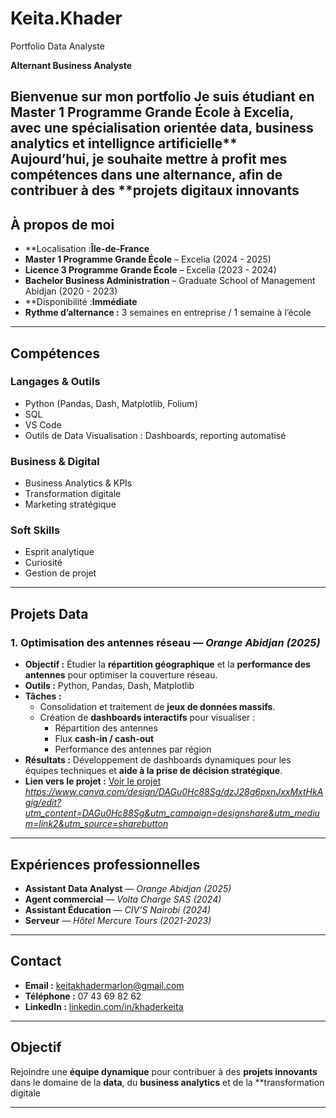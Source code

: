 # Keita.Khader
Portfolio Data Analyste 


**Alternant Business Analyste**

Bienvenue sur mon portfolio
Je suis **étudiant en Master 1 Programme Grande École** à **Excelia**, avec une spécialisation orientée **data**, **business analytics** et intellignce artificielle**  
Aujourd’hui, je souhaite **mettre à profit mes compétences** dans une **alternance**, afin de contribuer à des **projets digitaux innovants
---

## À propos de moi
- **Localisation :**Île-de-France**
- **Master 1 Programme Grande École** – Excelia (2024 - 2025)  
- **Licence 3 Programme Grande École** – Excelia (2023 - 2024)  
- **Bachelor Business Administration** – Graduate School of Management Abidjan (2020 - 2023)
- **Disponibilité :**Immédiate** 
- **Rythme d’alternance :** 3 semaines en entreprise / 1 semaine à l’école
---

## Compétences

### **Langages & Outils**
- Python (Pandas, Dash, Matplotlib, Folium)
- SQL
- VS Code
- Outils de Data Visualisation : Dashboards, reporting automatisé

### **Business & Digital**
- Business Analytics & KPIs
- Transformation digitale
- Marketing stratégique 

### **Soft Skills**
- Esprit analytique  
- Curiosité   
- Gestion de projet  

---

## Projets Data

### **1. Optimisation des antennes réseau** — *Orange Abidjan* *(2025)*
- **Objectif :** Étudier la **répartition géographique** et la **performance des antennes** pour optimiser la couverture réseau.
- **Outils :** Python, Pandas, Dash, Matplotlib
- **Tâches :**
  - Consolidation et traitement de **jeux de données massifs**.
  - Création de **dashboards interactifs** pour visualiser :
    - Répartition des antennes
    - Flux **cash-in / cash-out**
    - Performance des antennes par région
- **Résultats :** Développement de dashboards dynamiques pour les équipes techniques et **aide à la prise de décision stratégique**.  
- **Lien vers le projet :** [Voir le projet](#) *https://www.canva.com/design/DAGu0Hc88Sg/dzJ28g6pxnJxxMxtHkAgig/edit?utm_content=DAGu0Hc88Sg&utm_campaign=designshare&utm_medium=link2&utm_source=sharebutton*

---

## Expériences professionnelles
- **Assistant Data Analyst** — *Orange Abidjan* *(2025)*  
- **Agent commercial** — *Volta Charge SAS* *(2024)*  
- **Assistant Éducation** — *CIV’S Nairobi* *(2024)*  
- **Serveur** — *Hôtel Mercure Tours* *(2021-2023)*  

---

## Contact
- **Email :** [keitakhadermarlon@gmail.com](mailto:keitakhadermarlon@gmail.com)
- **Téléphone :** 07 43 69 82 62
- **LinkedIn :** [linkedin.com/in/khaderkeita](#)

---

## Objectif
Rejoindre une **équipe dynamique** pour contribuer à des **projets innovants** dans le domaine de la **data**, du **business analytics** et de la **transformation digitale

---


